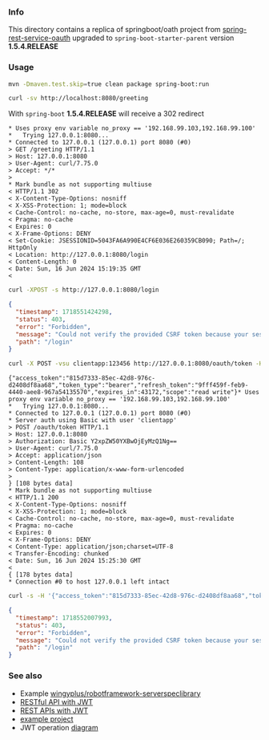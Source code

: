 ### Info


This directory contains a replica of springboot/oath project from
[spring-rest-service-oauth](https://github.com/royclarkson/spring-rest-service-oauth)
upgraded to `spring-boot-starter-parent`  version __1.5.4.RELEASE__

### Usage 
```sh
mvn -Dmaven.test.skip=true clean package spring-boot:run
```

```sh
curl -sv http://localhost:8080/greeting
```
With `spring-boot` __1.5.4.RELEASE__ will receive a 302 redirect

```text
* Uses proxy env variable no_proxy == '192.168.99.103,192.168.99.100'
*   Trying 127.0.0.1:8080...
* Connected to 127.0.0.1 (127.0.0.1) port 8080 (#0)
> GET /greeting HTTP/1.1
> Host: 127.0.0.1:8080
> User-Agent: curl/7.75.0
> Accept: */*
>
* Mark bundle as not supporting multiuse
< HTTP/1.1 302
< X-Content-Type-Options: nosniff
< X-XSS-Protection: 1; mode=block
< Cache-Control: no-cache, no-store, max-age=0, must-revalidate
< Pragma: no-cache
< Expires: 0
< X-Frame-Options: DENY
< Set-Cookie: JSESSIONID=5043FA6A990E4CF6E036E260359CB090; Path=/; HttpOnly
< Location: http://127.0.0.1:8080/login
< Content-Length: 0
< Date: Sun, 16 Jun 2024 15:19:35 GMT
<

```
```sh
curl -XPOST -s http://127.0.0.1:8080/login
```
```json
{
  "timestamp": 1718551424298,
  "status": 403,
  "error": "Forbidden",
  "message": "Could not verify the provided CSRF token because your session was not found.",
  "path": "/login"
}
```
```sh
curl -X POST -vsu clientapp:123456 http://127.0.0.1:8080/oauth/token -H "Accept: application/json" -d "password=spring&username=roy&grant_type=password&scope=read%20write&client_secret=123456&client_id=clientapp"
```
```text
{"access_token":"815d7333-85ec-42d8-976c-d2408df8aa68","token_type":"bearer","refresh_token":"9fff459f-feb9-4440-aee8-967a54135570","expires_in":43172,"scope":"read write"}* Uses proxy env variable no_proxy == '192.168.99.103,192.168.99.100'
*   Trying 127.0.0.1:8080...
* Connected to 127.0.0.1 (127.0.0.1) port 8080 (#0)
* Server auth using Basic with user 'clientapp'
> POST /oauth/token HTTP/1.1
> Host: 127.0.0.1:8080
> Authorization: Basic Y2xpZW50YXBwOjEyMzQ1Ng==
> User-Agent: curl/7.75.0
> Accept: application/json
> Content-Length: 108
> Content-Type: application/x-www-form-urlencoded
>
} [108 bytes data]
* Mark bundle as not supporting multiuse
< HTTP/1.1 200
< X-Content-Type-Options: nosniff
< X-XSS-Protection: 1; mode=block
< Cache-Control: no-cache, no-store, max-age=0, must-revalidate
< Pragma: no-cache
< Expires: 0
< X-Frame-Options: DENY
< Content-Type: application/json;charset=UTF-8
< Transfer-Encoding: chunked
< Date: Sun, 16 Jun 2024 15:25:30 GMT
<
{ [178 bytes data]
* Connection #0 to host 127.0.0.1 left intact
```

```sh
curl -s -H '{"access_token":"815d7333-85ec-42d8-976c-d2408df8aa68","token_type":"bearer","refresh_token":"9fff459f-feb9-4440-aee8-967a54135570","expires_in":42711,"scope":"read write"}' -XPOST -s http://127.0.0.1:8080/login
```
```json
{
  "timestamp": 1718552007993,
  "status": 403,
  "error": "Forbidden",
  "message": "Could not verify the provided CSRF token because your session was not found.",
  "path": "/login"
}

```
### See also

  * Example [wingyplus/robotframework-serverspeclibrary](https://github.com/wingyplus/robotframework-serverspeclibrary)
  * [RESTful API with JWT](https://auth0.com/blog/implementing-jwt-authentication-on-spring-boot/)
  * [REST APIs with JWT](https://medium.com/@hantsy/protect-rest-apis-with-spring-security-and-jwt-5fbc90305cc5)
  * [example project](https://github.com/hantsy/spring-webmvc-jwt-sample)
  * JWT operation [diagram](https://www.javainuse.com/spring/boot-jwt)
